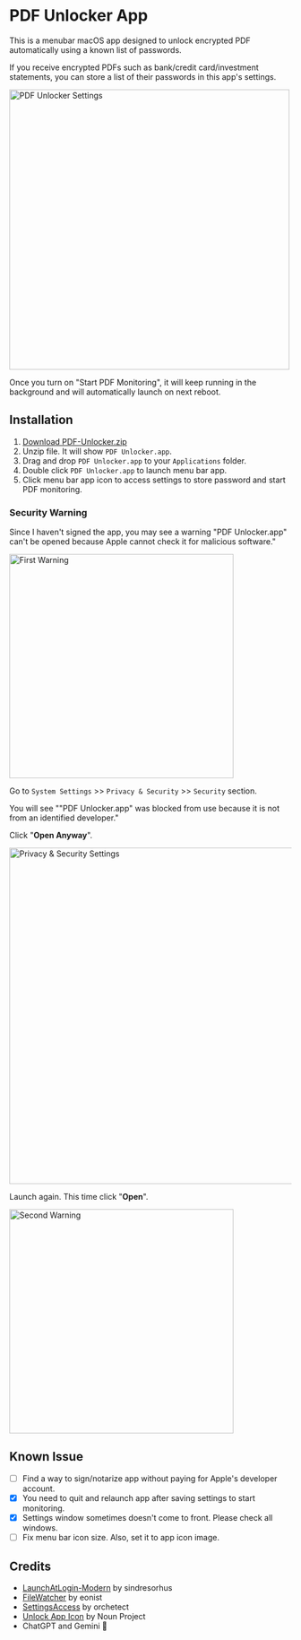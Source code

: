 # PDF Unlocker App

This is a menubar macOS app designed to unlock encrypted PDF automatically using a known list of passwords.

If you receive encrypted PDFs such as bank/credit card/investment statements, you can store a list of their passwords in this app's settings.

<img src="https://github.com/user-attachments/assets/352c1fa2-87f8-4565-b76a-32286eee7054" height="500" alt="PDF Unlocker Settings">

Once you turn on "Start PDF Monitoring", it will keep running in the background and will automatically launch on next reboot.

## Installation

1. [Download PDF-Unlocker.zip](https://github.com/rahul286/PDF-Unlocker/releases/latest/download/PDF-Unlocker.zip)
2. Unzip file. It will show `PDF Unlocker.app`.
3. Drag and drop `PDF Unlocker.app` to your `Applications` folder.
4. Double click `PDF Unlocker.app` to launch menu bar app.
5. Click menu bar app icon to access settings to store password and start PDF monitoring.

### Security Warning

Since I haven't signed the app, you may see a warning "PDF Unlocker.app" can't be opened because Apple cannot check it for malicious software."

<img src="https://github.com/user-attachments/assets/9d280282-d65c-4aca-a7e6-bdf35b1c161c" height="400" alt="First Warning">

Go to `System Settings` >> `Privacy & Security` >> `Security` section. 

You will see ""PDF Unlocker.app" was blocked from use because it is not from an identified developer."

Click "**Open Anyway**".

<img src="https://github.com/user-attachments/assets/d8336f68-f328-4bc3-aba1-f480acdc1037" height="600" alt="Privacy & Security Settings">

Launch again. This time click "**Open**".

<img src="https://github.com/user-attachments/assets/3e444675-384e-4b3a-8533-3a2a5f2c284f" height="400" alt="Second Warning">

## Known Issue

- [ ] Find a way to sign/notarize app without paying for Apple's developer account.
- [x] You need to quit and relaunch app after saving settings to start monitoring.
- [x] Settings window sometimes doesn't come to front. Please check all windows.
- [ ] Fix menu bar icon size. Also, set it to app icon image.

## Credits

* [LaunchAtLogin-Modern](https://github.com/sindresorhus/LaunchAtLogin-Modern) by sindresorhus
* [FileWatcher](https://github.com/eonist/FileWatcher) by eonist
* [SettingsAccess](https://github.com/orchetect/SettingsAccess) by orchetect
* [Unlock App Icon](https://thenounproject.com/icon/unlock-89653/) by Noun Project
* ChatGPT and Gemini 🤖

